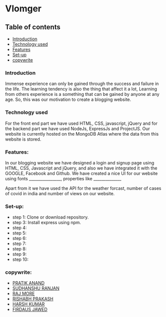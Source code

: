 
# Vlomger


## Table of contents
* [Introduction](#Introduction)
* [Technology used](#Technology-used)
* [Features](#Features)
* [Set-up](#Set-up)
* [copywrite](#copywrite)

### Introduction
Immense experience can only be gained through the success and failure in the life. The learning tendency is also the thing that affect it a lot,
Learning from others experience is a something that can be gained by anyone at any age. So, this was our motivation to create a blogging website.

### Technology used

For the front end part we have used HTML, CSS, javascript, jQuery and for the backend part we have used NodeJs, ExpressJs and ProjectJS.
Our website is currently hosted on the MongoDB Atlas where the data from this website is stored.


### Features:
In our blogging website we have designed a login and signup page using HTML, CSS, Javascript and jQuery, and also we have integrated it with the GOOGLE, Facebook and Github.
We have created a nice UI for our website using fonts ________________, properties like ______________

Apart from it we have used the API for the weather forcast, number of cases of covid in india and number of views on our website.

### Set-up:
 * step 1: Clone or download repository.
 * step 3: Install express using npm.
 * step 4:
 * step 5:
 * step 6:
 * step 7:
 * step 8:
 * step 9:
 * step 10:

### copywrite:

* [PRATIK ANAND](https://github.com/username)
* [SUDHANSHU RANJAN](https://github.com/username)
* [RAJ MORE](https://github.com/username)
* [RISHABH PRAKASH](https://github.com/username)
* [HARSH KUMAR](https://github.com/username)
* [FIRDAUS JAWED](https://github.com/FirdausJawed)
